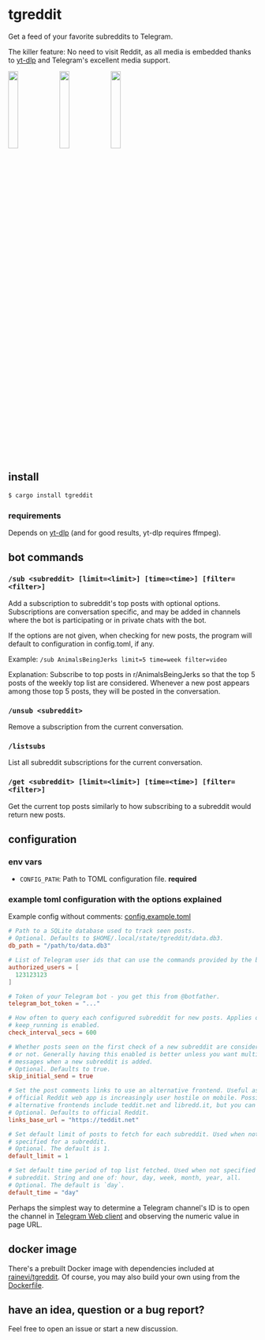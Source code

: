 # tgreddit

Get a feed of your favorite subreddits to Telegram.

The killer feature: No need to visit Reddit, as all media is embedded thanks to
[yt-dlp](yt-dlp) and Telegram's excellent media support.

<img align=left src="https://user-images.githubusercontent.com/11027/178097057-83b27933-9876-405a-b151-a148960819df.jpeg" width=20% height=20%>
<img align=left src="https://user-images.githubusercontent.com/11027/178096986-5f651336-8208-4c40-9c41-58c95173b24d.jpeg" width=20% height=20%>
<img src="https://user-images.githubusercontent.com/11027/178099572-e55c7f3c-986b-4804-8540-1004b36950df.jpeg" width=20% height=20%>

## install

```sh
$ cargo install tgreddit
```

### requirements

Depends on [yt-dlp](yt-dlp) (and for good results, yt-dlp requires ffmpeg).

## bot commands

### `/sub <subreddit> [limit=<limit>] [time=<time>] [filter=<filter>]`

Add a subscription to subreddit's top posts with optional options. Subscriptions
are conversation specific, and may be added in channels where the bot is
participating or in private chats with the bot.

If the options are not given, when checking for new posts, the program will
default to configuration in config.toml, if any.

Example: `/sub AnimalsBeingJerks limit=5 time=week filter=video`

Explanation: Subscribe to top posts in r/AnimalsBeingJerks so that the top 5
posts of the weekly top list are considered. Whenever a new post appears among
those top 5 posts, they will be posted in the conversation.

### `/unsub <subreddit>`

Remove a subscription from the current conversation.

### `/listsubs`

List all subreddit subscriptions for the current conversation.

### `/get <subreddit> [limit=<limit>] [time=<time>] [filter=<filter>]`

Get the current top posts similarly to how subscribing to a subreddit would
return new posts.

## configuration

### env vars

- `CONFIG_PATH`: Path to TOML configuration file. **required**

### example toml configuration with the options explained

Example config without comments:
[config.example.toml](https://raw.githubusercontent.com/raine/tgreddit/master/config.example.toml)

```toml
# Path to a SQLite database used to track seen posts.
# Optional. Defaults to $HOME/.local/state/tgreddit/data.db3.
db_path = "/path/to/data.db3"

# List of Telegram user ids that can use the commands provided by the bot.
authorized_users = [
  123123123
]

# Token of your Telegram bot - you get this from @botfather.
telegram_bot_token = "..."

# How often to query each configured subreddit for new posts. Applies only if
# keep_running is enabled.
check_interval_secs = 600

# Whether posts seen on the first check of a new subreddit are considered new
# or not. Generally having this enabled is better unless you want multiple new
# messages when a new subreddit is added.
# Optional. Defaults to true.
skip_initial_send = true

# Set the post comments links to use an alternative frontend. Useful as the
# official Reddit web app is increasingly user hostile on mobile. Possible
# alternative frontends include teddit.net and libredd.it, but you can use any.
# Optional. Defaults to official Reddit.
links_base_url = "https://teddit.net"

# Set default limit of posts to fetch for each subreddit. Used when not
# specified for a subreddit.
# Optional. The default is 1.
default_limit = 1

# Set default time period of top list fetched. Used when not specified for a
# subreddit. String and one of: hour, day, week, month, year, all.
# Optional. The default is `day`.
default_time = "day"
```

Perhaps the simplest way to determine a Telegram channel's ID is to open the
channel in [Telegram Web client][telegram-web] and observing the numeric value
in page URL.

## docker image

There's a prebuilt Docker image with dependencies included at
[rainevi/tgreddit](https://hub.docker.com/repository/docker/rainevi/tgreddit).
Of course, you may also build your own using from the
[Dockerfile](https://raw.githubusercontent.com/raine/tgreddit/master/Dockerfile).

## have an idea, question or a bug report?

Feel free to open an issue or start a new discussion.

[yt-dlp]: https://github.com/yt-dlp/yt-dlp
[telegram-web]: https://web.telegram.org/
